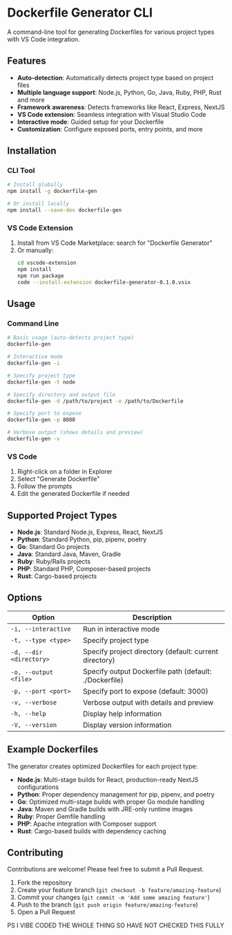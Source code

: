 # Dockerfile Generator CLI

A command-line tool for generating Dockerfiles for various project types with VS Code integration.

## Features

- **Auto-detection**: Automatically detects project type based on project files
- **Multiple language support**: Node.js, Python, Go, Java, Ruby, PHP, Rust and more
- **Framework awareness**: Detects frameworks like React, Express, NextJS
- **VS Code extension**: Seamless integration with Visual Studio Code
- **Interactive mode**: Guided setup for your Dockerfile
- **Customization**: Configure exposed ports, entry points, and more

## Installation

### CLI Tool

```bash
# Install globally
npm install -g dockerfile-gen

# Or install locally
npm install --save-dev dockerfile-gen
```

### VS Code Extension

1. Install from VS Code Marketplace: search for "Dockerfile Generator"
2. Or manually: 
   ```bash
   cd vscode-extension
   npm install
   npm run package
   code --install-extension dockerfile-generator-0.1.0.vsix
   ```

## Usage

### Command Line

```bash
# Basic usage (auto-detects project type)
dockerfile-gen

# Interactive mode
dockerfile-gen -i

# Specify project type
dockerfile-gen -t node

# Specify directory and output file
dockerfile-gen -d /path/to/project -o /path/to/Dockerfile

# Specify port to expose
dockerfile-gen -p 8080

# Verbose output (shows details and preview)
dockerfile-gen -v
```

### VS Code

1. Right-click on a folder in Explorer
2. Select "Generate Dockerfile"
3. Follow the prompts
4. Edit the generated Dockerfile if needed

## Supported Project Types

- **Node.js**: Standard Node.js, Express, React, NextJS
- **Python**: Standard Python, pip, pipenv, poetry
- **Go**: Standard Go projects 
- **Java**: Standard Java, Maven, Gradle
- **Ruby**: Ruby/Rails projects
- **PHP**: Standard PHP, Composer-based projects
- **Rust**: Cargo-based projects

## Options

| Option | Description |
|--------|-------------|
| `-i, --interactive` | Run in interactive mode |
| `-t, --type <type>` | Specify project type |
| `-d, --dir <directory>` | Specify project directory (default: current directory) |
| `-o, --output <file>` | Specify output Dockerfile path (default: ./Dockerfile) |
| `-p, --port <port>` | Specify port to expose (default: 3000) |
| `-v, --verbose` | Verbose output with details and preview |
| `-h, --help` | Display help information |
| `-V, --version` | Display version information |

## Example Dockerfiles

The generator creates optimized Dockerfiles for each project type:

- **Node.js**: Multi-stage builds for React, production-ready NextJS configurations
- **Python**: Proper dependency management for pip, pipenv, and poetry
- **Go**: Optimized multi-stage builds with proper Go module handling
- **Java**: Maven and Gradle builds with JRE-only runtime images
- **Ruby**: Proper Gemfile handling
- **PHP**: Apache integration with Composer support
- **Rust**: Cargo-based builds with dependency caching

## Contributing

Contributions are welcome! Please feel free to submit a Pull Request.

1. Fork the repository
2. Create your feature branch (`git checkout -b feature/amazing-feature`)
3. Commit your changes (`git commit -m 'Add some amazing feature'`)
4. Push to the branch (`git push origin feature/amazing-feature`)
5. Open a Pull Request

PS I VIBE CODED THE WHOLE THING SO HAVE NOT CHECKED THIS FULLY
